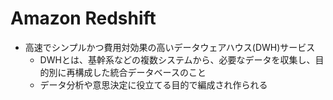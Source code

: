 # Amazon Redshift

- 高速でシンプルかつ費用対効果の高いデータウェアハウス(DWH)サービス
  - DWHとは、基幹系などの複数システムから、必要なデータを収集し、目的別に再構成した統合データベースのこと
  - データ分析や意思決定に役立てる目的で編成され作られる
